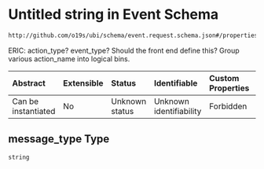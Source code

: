 # Untitled string in Event Schema

```txt
http://github.com/o19s/ubi/schema/event.request.schema.json#/properties/message_type
```

ERIC: action\_type?  event\_type?  Should the front end define this?  Group various action\_name into logical bins.

| Abstract            | Extensible | Status         | Identifiable            | Custom Properties | Additional Properties | Access Restrictions | Defined In                                                                                |
| :------------------ | :--------- | :------------- | :---------------------- | :---------------- | :-------------------- | :------------------ | :---------------------------------------------------------------------------------------- |
| Can be instantiated | No         | Unknown status | Unknown identifiability | Forbidden         | Allowed               | none                | [event.request.schema.json\*](../../out/event.request.schema.json "open original schema") |

## message\_type Type

`string`
